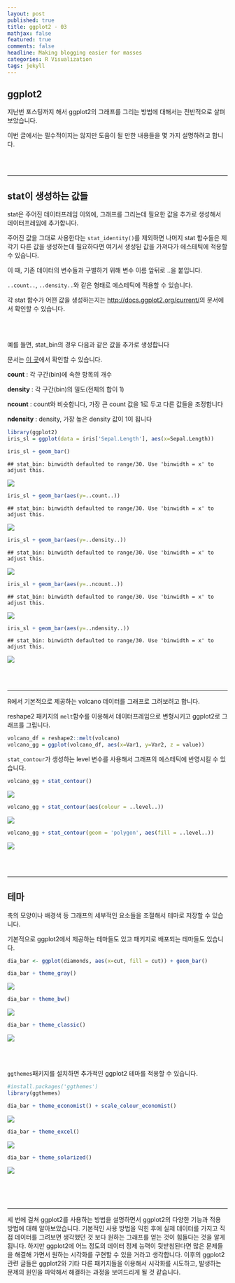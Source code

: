 ```yaml
---
layout: post
published: true
title: ggplot2 - 03
mathjax: false
featured: true
comments: false
headline: Making blogging easier for masses
categories: R Visualization
tags: jekyll
---
```


## ggplot2

지난번 포스팅까지 해서 ggplot2의 그래프를 그리는 방법에 대해서는 전반적으로 살펴보았습니다.

이번 글에서는 필수적이지는 않지만 도움이 될 만한 내용들을 몇 가지 설명하려고 합니다.

<br />
<br />

---

## stat이 생성하는 값들

stat은 주어진 데이터프레임 이외에, 그래프를 그리는데 필요한 값을 추가로 생성해서 데이터프레임에 추가합니다.

주어진 값을 그대로 사용한다는 `stat_identity()`를 제외하면 나머지 stat 함수들은 제각기 다른 값을 생성하는데 필요하다면 여기서 생성된 값을 가져다가 에스테틱에 적용할 수 있습니다. 

이 때, 기존 데이터의 변수들과 구별하기 위해 변수 이름 앞뒤로 ..을 붙입니다. 

`..count..`, `..density..`와 같은 형태로 에스테틱에 적용할 수 있습니다. 

각 stat 함수가 어떤 값을 생성하는지는 <http://docs.ggplot2.org/current/>의 문서에서 확인할 수 있습니다.


<br />
<br />

예를 들면, stat_bin의 경우 다음과 같은 값을 추가로 생성합니다

문서는 [이 곳](http://docs.ggplot2.org/current/stat_bin.html)에서 확인할 수 있습니다.

**count** : 각 구간(bin)에 속한 항목의 개수

**density** : 각 구간(bin)의 밀도(전체의 합이 1)
  
**ncount** : count와 비슷합니다, 가장 큰 count 값을 1로 두고 다른 값들을 조정합니다
  
**ndensity** : density, 가장 높은 density 값이 1이 됩니다


```r
library(ggplot2)
iris_sl = ggplot(data = iris['Sepal.Length'], aes(x=Sepal.Length))
```



```r
iris_sl + geom_bar()
```

```
## stat_bin: binwidth defaulted to range/30. Use 'binwidth = x' to adjust this.
```

![](http://dl.dropbox.com/s/8025u8kz400f100/unnamed-chunk-2-1.png)

```r
iris_sl + geom_bar(aes(y=..count..))
```

```
## stat_bin: binwidth defaulted to range/30. Use 'binwidth = x' to adjust this.
```

![](http://dl.dropbox.com/s/vpvbydcyo2hvxm4/unnamed-chunk-2-2.png)

```r
iris_sl + geom_bar(aes(y=..density..))
```

```
## stat_bin: binwidth defaulted to range/30. Use 'binwidth = x' to adjust this.
```

![](http://dl.dropbox.com/s/nysh8cy9zpj92ap/unnamed-chunk-2-3.png)

```r
iris_sl + geom_bar(aes(y=..ncount..))
```

```
## stat_bin: binwidth defaulted to range/30. Use 'binwidth = x' to adjust this.
```

![](http://dl.dropbox.com/s/rystjzu8zvg75gd/unnamed-chunk-2-4.png)

```r
iris_sl + geom_bar(aes(y=..ndensity..))
```

```
## stat_bin: binwidth defaulted to range/30. Use 'binwidth = x' to adjust this.
```

![](http://dl.dropbox.com/s/zfiic6cf3cx5xh2/unnamed-chunk-2-5.png)


<br />
<br />

---
R에서 기본적으로 제공하는 volcano 데이터를 그래프로 그려보려고 합니다.

reshape2 패키지의 `melt`함수를 이용해서 데이터프레임으로 변형시키고 ggplot2로 그래프를 그립니다.


```r
volcano_df = reshape2::melt(volcano)
volcano_gg = ggplot(volcano_df, aes(x=Var1, y=Var2, z = value))
```

`stat_contour`가 생성하는 level 변수를 사용해서 그래프의 에스테틱에 반영시킬 수 있습니다.


```r
volcano_gg + stat_contour()
```

![](http://dl.dropbox.com/s/3vo9jplrtk60tby/unnamed-chunk-4-1.png)

```r
volcano_gg + stat_contour(aes(colour = ..level..))
```

![](http://dl.dropbox.com/s/2o2agkxq60pbwzr/unnamed-chunk-4-2.png)

```r
volcano_gg + stat_contour(geom = 'polygon', aes(fill = ..level..))
```

![](http://dl.dropbox.com/s/0z6kigmg6rza0p3/unnamed-chunk-4-3.png)

<br />
<br />

---

## 테마

축의 모양이나 배경색 등 그래프의 세부적인 요소들을 조절해서 테마로 저장할 수 있습니다.

기본적으로 ggplot2에서 제공하는 테마들도 있고 패키지로 배포되는 테마들도 있습니다.


```r
dia_bar <- ggplot(diamonds, aes(x=cut, fill = cut)) + geom_bar()

dia_bar + theme_gray()
```

![](http://dl.dropbox.com/s/tqhivmv0cc9yf2u/unnamed-chunk-5-1.png)

```r
dia_bar + theme_bw()
```

![](http://dl.dropbox.com/s/hpdtj4mpleh01da/unnamed-chunk-5-2.png)

```r
dia_bar + theme_classic()
```

![](http://dl.dropbox.com/s/8yr132sms91n5za/unnamed-chunk-5-3.png)

<br />
<br />

`ggthemes`패키지를 설치하면 추가적인 ggplot2 테마를 적용할 수 있습니다.


```r
#install.packages('ggthemes')
library(ggthemes)

dia_bar + theme_economist() + scale_colour_economist()
```

![](http://dl.dropbox.com/s/34nrv61ywsi483u/unnamed-chunk-6-1.png)

```r
dia_bar + theme_excel()
```

![](http://dl.dropbox.com/s/wad7ly0io29mpvx/unnamed-chunk-6-2.png)

```r
dia_bar + theme_solarized()
```

![](http://dl.dropbox.com/s/rbb51wi0lcq41hg/unnamed-chunk-6-3.png)

<br />
<br />
<br />

---

세 번에 걸쳐 ggplot2를 사용하는 방법을 설명하면서 ggplot2의 다양한 기능과 적용 방법에 대해 알아보았습니다.
기본적인 사용 방법을 익힌 후에 실제 데이터를 가지고 직접 데이터를 그려보면 생각했던 것 보다 원하는 그래프를 얻는 것이 힘들다는 것을 알게 됩니다.
하지만 ggplot2에 어느 정도의 데이터 정제 능력이 뒷받침된다면 많은 문제들을 해결해 가면서 원하는 시각화를 구현할 수 있을 거라고 생각합니다.
이후의 ggplot2 관련 글들은 ggplot2와 기타 다른 패키지들을 이용해서 시각화를 시도하고, 발생하는 문제의 원인을 파악해서 해결하는 과정을 보여드리게 될 것 같습니다.
